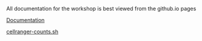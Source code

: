 All documentation for the workshop is best viewed from the github.io pages

[Documentation](https://ucdavis-bioinformatics-training.github.io/2019-Fall-single-cell-RNA-sequencing-Workshop-UCSF/)

[cellranger-counts.sh](./cellranger-counts.sh)
